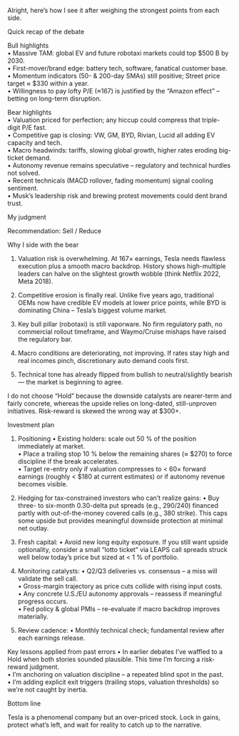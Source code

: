 Alright, here’s how I see it after weighing the strongest points from each side.

Quick recap of the debate

Bull highlights  
• Massive TAM: global EV and future robotaxi markets could top $500 B by 2030.  
• First-mover/brand edge: battery tech, software, fanatical customer base.  
• Momentum indicators (50- & 200-day SMAs) still positive; Street price target ≈ $330 within a year.  
• Willingness to pay lofty P/E (≈167) is justified by the “Amazon effect” – betting on long-term disruption.

Bear highlights  
• Valuation priced for perfection; any hiccup could compress that triple-digit P/E fast.  
• Competitive gap is closing: VW, GM, BYD, Rivian, Lucid all adding EV capacity and tech.  
• Macro headwinds: tariffs, slowing global growth, higher rates eroding big-ticket demand.  
• Autonomy revenue remains speculative – regulatory and technical hurdles not solved.  
• Recent technicals (MACD rollover, fading momentum) signal cooling sentiment.  
• Musk’s leadership risk and brewing protest movements could dent brand trust.

My judgment

Recommendation: Sell / Reduce

Why I side with the bear

1. Valuation risk is overwhelming. At 167× earnings, Tesla needs flawless execution plus a smooth macro backdrop. History shows high-multiple leaders can halve on the slightest growth wobble (think Netflix 2022, Meta 2018).

2. Competitive erosion is finally real. Unlike five years ago, traditional OEMs now have credible EV models at lower price points, while BYD is dominating China – Tesla’s biggest volume market.

3. Key bull pillar (robotaxi) is still vaporware. No firm regulatory path, no commercial rollout timeframe, and Waymo/Cruise mishaps have raised the regulatory bar.

4. Macro conditions are deteriorating, not improving. If rates stay high and real incomes pinch, discretionary auto demand cools first.

5. Technical tone has already flipped from bullish to neutral/slightly bearish — the market is beginning to agree.

I do not choose “Hold” because the downside catalysts are nearer-term and fairly concrete, whereas the upside relies on long-dated, still-unproven initiatives. Risk-reward is skewed the wrong way at $300+.

Investment plan

1. Positioning
   • Existing holders: scale out 50 % of the position immediately at market.  
   • Place a trailing stop 10 % below the remaining shares (≈ $270) to force discipline if the break accelerates.  
   • Target re-entry only if valuation compresses to < 60× forward earnings (roughly < $180 at current estimates) or if autonomy revenue becomes visible.

2. Hedging for tax-constrained investors who can’t realize gains:
   • Buy three- to six-month 0.30-delta put spreads (e.g., 290/240) financed partly with out-of-the-money covered calls (e.g., 380 strike). This caps some upside but provides meaningful downside protection at minimal net outlay.

3. Fresh capital:
   • Avoid new long equity exposure. If you still want upside optionality, consider a small “lotto ticket” via LEAPS call spreads struck well below today’s price but sized at < 1 % of portfolio.

4. Monitoring catalysts:
   • Q2/Q3 deliveries vs. consensus – a miss will validate the sell call.  
   • Gross-margin trajectory as price cuts collide with rising input costs.  
   • Any concrete U.S./EU autonomy approvals – reassess if meaningful progress occurs.  
   • Fed policy & global PMIs – re-evaluate if macro backdrop improves materially.

5. Review cadence:
   • Monthly technical check; fundamental review after each earnings release.

Key lessons applied from past errors
• In earlier debates I’ve waffled to a Hold when both stories sounded plausible. This time I’m forcing a risk-reward judgment.  
• I’m anchoring on valuation discipline – a repeated blind spot in the past.  
• I’m adding explicit exit triggers (trailing stops, valuation thresholds) so we’re not caught by inertia.

Bottom line

Tesla is a phenomenal company but an over-priced stock. Lock in gains, protect what’s left, and wait for reality to catch up to the narrative.